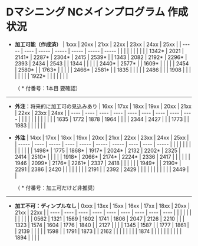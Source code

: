 # Dマシニング NCメインプログラム 作成状況

- **加工可能（作成済）**
  | 1xxx  | 20xx | 21xx  | 22xx  | 23xx  | 24xx  | 25xx  |
  | ----- | ---- | ----- | ----- | ----- | ----- | ----- |
  |       |      |       |       |       |       |       |
  | 1342* | 2021 | 2141* | 2287* | 2304* | 2415  | 2539* |
  | 1343  | 2082 | 2192* | 2296* | 2393  | 2434  | 2543  |
  | 1344  |      |       |       |       | 2440* | 2577* |
  | 1609* |      |       |       |       | 2454  | 2580* |
  | 1763* |      |       |       |       | 2466* | 2581* |
  | 1835  |      |       |       |       | 2486  |       |
  | 1908  |      |       |       |       |       |       |
  | 1922* |      |       |       |       |       |       |

  （ * 付番号：1本目 要確認）

---

- **外注**：将来的に加工可の見込みあり
  | 16xx | 17xx | 18xx | 19xx | 20xx | 21xx | 22xx | 23xx | 24xx |
  | ---- | ---- | ---- | ---- | ---- | ---- | ---- | ---- | ---- |
  |      |      |      |      |      |      |      |      |      |
  | 1635 | 1772 | 1878 | 1964 |      |      |      | 2344 | 2427 |
  |      | 1773 |      | 1983 |      |      |      |      |      |


- **外注**
  | 14xx  | 17xx | 18xx  | 19xx  | 20xx  | 21xx  | 22xx  | 23xx | 24xx | 25xx  |
  | ----- | ---- | ----- | ----  | ----- | ----- | ----- | ---- | ---- | ----- |
  |       |      |       |       |       |       |       |      |      |       |
  | 1498* | 1775 | 1868* | 1917* | 2024* | 2132  | 2202* | 2325 | 2414 | 2510* |
  |       |      |       | 1918* | 2066* | 2174* | 2224* | 2336 | 2417 |       |
  |       |      |       | 1946  | 2099* | 2176* | 2261* | 2337 | 2418 |       |
  |       |      |       | 1949* |       | 2190* | 2291  | 2386 | 2420 |       |
  |       |      |       |       |       | 2191  |       | 2392 | 2429 |       |
  |       |      |       |       |       |       |       |      | 2449 |       |
  
  （ * 付番号：加工可だけど非推奨）

---

- **加工不可：ディンプルなし**
  | 0xxx | 13xx | 15xx | 16xx | 17xx | 18xx | 20xx | 21xx | 22xx |
  | ---- | ---- | ---- | ---- | ---- | ---- | ---- | ---- | ---- |
  |      |      |      |      |      |      |      |      |      |
  | 0562 | 1321 | 1569 | 1602 | 1741 | 1806 | 2047 | 2126 | 2210 |
  |      | 1323 | 1574 | 1604 | 1776 | 1840 |      | 2127 |      |
  |      | 1345 | 1587 |      | 1777 | 1861 |      | 2139 |      |
  |      |      | 1598 |      | 1791 | 1873 |      | 2162 |      |
  |      |      |      |      |      | 1874 |      |      |      |
  |      |      |      |      |      | 1894 |      |      |      |
